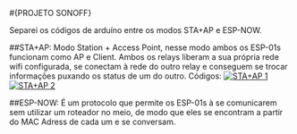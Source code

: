 #{PROJETO SONOFF}

Separei os códigos de arduíno entre os modos STA+AP e ESP-NOW.

##STA+AP: Modo Station + Access Point, nesse modo ambos os ESP-01s funcionam como AP e Client.
        Ambos os relays liberam a sua própria rede wifi configurada, se conectam à rede do outro relay e conseguem se trocar informações puxando os status de um do outro.
        Códigos: [![STA+AP 1](https://img.shields.io/badge/STA%2BAP%201-blue)](codigo.ino)
                 [![STA+AP 2](https://img.shields.io/badge/STA%2BAP%202-blue)](codigo.ino)


##ESP-NOW: É um protocolo que permite os ESP-01s à se comunicarem sem utilizar um roteador no meio, de modo que eles se encontram a partir do MAC Adress de cada um e se conversam.